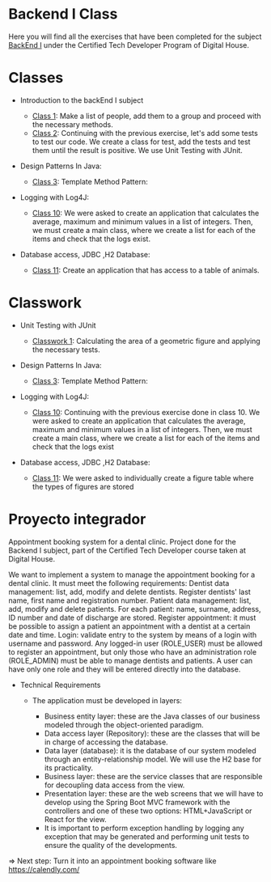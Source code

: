 # Backend I Class
Here you will find all the exercises that have been completed for the subject [BackEnd I]( ) under the Certified Tech Developer Program of Digital House.

# Classes
- Introduction to the backEnd I subject 
   - [Class 1](https://github.com/Pavelezl/Backend-CodingExercises/files/10147380/Clase.1.Ejercicio.con.el.profe.1.1.pdf): Make a list of people, add them to a group and proceed with the necessary methods. 
   - [Class 2](https://github.com/Pavelezl/Backend-CodingExercises/files/10147380/Clase.1.Ejercicio.con.el.profe.1.1.pdf): Continuing with the previous exercise, let's add some tests to test our code. We create a class for test, add the tests and test them until the result is positive. We use Unit Testing with JUnit. 
   
- Design Patterns In Java: 
   - [Class 3](https://github.com/Pavelezl/Backend-CodingExercises/files/10148738/Ejercicio_Profesor_Clase_2.docx.1.pdf): Template Method Pattern:

- Logging with Log4J: 
   - [Class 10](https://github.com/Pavelezl/Backend-CodingExercises/files/10170873/Ejercicio.con.el.profesor.pdf): We were asked to create an application that calculates the average, maximum and minimum values in a list of integers. Then, we must create a main class, where we create a list for each of the items and check that the logs exist.

- Database access, JDBC ,H2 Database: 
   - [Class 11](https://github.com/Pavelezl/Backend-CodingExercises/files/10180556/Class.11.-.1.pdf): Create an application that has access to a table of animals.


# Classwork
- Unit Testing with JUnit
   - [Classwork 1](https://github.com/Pavelezl/Backend-CodingExercises/files/10147391/Clas_1_Ejercicio_para_mesa_de_trabajo.pdf): Calculating the area of a geometric figure and applying the necessary tests.

- Design Patterns In Java: 
   - [Class 3](https://github.com/Pavelezl/Backend-CodingExercises/files/10148738/Ejercicio_Profesor_Clase_2.docx.1.pdf): Template Method Pattern: 
   
- Logging with Log4J: 
   - [Class 10](https://github.com/Pavelezl/Backend-CodingExercises/files/10170873/Ejercicio.con.el.profesor.pdf): Continuing with the previous exercise done in class 10. We were asked to create an application that calculates the average, maximum and minimum values in a list of integers. Then, we must create a main class, where we create a list for each of the items and check that the logs exist

- Database access, JDBC ,H2 Database: 
   - [Class 11](https://github.com/Pavelezl/Backend-CodingExercises/files/10180564/Class.11.-.2.pdf): We were asked to individually create a figure table where the types of figures are stored
   
# Proyecto integrador
Appointment booking system for a dental clinic. Project done for the Backend I subject, part of the Certified Tech Developer course taken at Digital House.

We want to implement a system to manage the appointment booking for a dental clinic. It must meet the following requirements: Dentist data management: list, add, modify and delete dentists. Register dentists' last name, first name and registration number. Patient data management: list, add, modify and delete patients. For each patient: name, surname, address, ID number and date of discharge are stored. Register appointment: it must be possible to assign a patient an appointment with a dentist at a certain date and time. Login: validate entry to the system by means of a login with username and password. Any logged-in user (ROLE_USER) must be allowed to register an appointment, but only those who have an administration role (ROLE_ADMIN) must be able to manage dentists and patients. A user can have only one role and they will be entered directly into the database.

- Technical Requirements
   - The application must be developed in layers:

      - Business entity layer: these are the Java classes of our business modeled through the object-oriented paradigm.
      - Data access layer (Repository): these are the classes that will be in charge of accessing the database.
      - Data layer (database): it is the database of our system modeled through an entity-relationship model. We will use the H2 base for its practicality.
      - Business layer: these are the service classes that are responsible for decoupling data access from the view.
      - Presentation layer: these are the web screens that we will have to develop using the Spring Boot MVC framework with the controllers and one of these two options: HTML+JavaScript or React for the view.
      - It is important to perform exception handling by logging any exception that may be generated and performing unit tests to ensure the quality of the developments.

=> Next step: Turn it into an appointment booking software like https://calendly.com/


